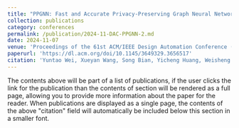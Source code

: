 ```yaml
---
title: "PPGNN: Fast and Accurate Privacy-Preserving Graph Neural Network Inference via Parallel and Pipelined Arithmetic-and-Logic FHE Accelerator"
collection: publications
category: conferences
permalink: /publication/2024-11-DAC-PPGNN-2.md
date: 2024-11-07
venue: 'Proceedings of the 61st ACM/IEEE Design Automation Conference (DAC)'
paperurl: 'https://dl.acm.org/doi/10.1145/3649329.3656517'
citation: 'Yuntao Wei, Xueyan Wang, Song Bian, Yicheng Huang, Weisheng Zhao, and Yier Jin. 2024. PPGNN: Fast and Accurate Privacy-Preserving Graph Neural Network Inference via Parallel and Pipelined Arithmetic-and-Logic FHE Accelerator. In Proceedings of the 61st ACM/IEEE Design Automation Conference (DAC). Association for Computing Machinery, New York, NY, USA, Article 273, 1–6.'
---
```

The contents above will be part of a list of publications, if the user clicks the link for the publication than the contents of section will be rendered as a full page, allowing you to provide more information about the paper for the reader. When publications are displayed as a single page, the contents of the above "citation" field will automatically be included below this section in a smaller font.
